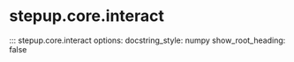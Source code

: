 # stepup.core.interact

::: stepup.core.interact
      options:
        docstring_style: numpy
        show_root_heading: false
